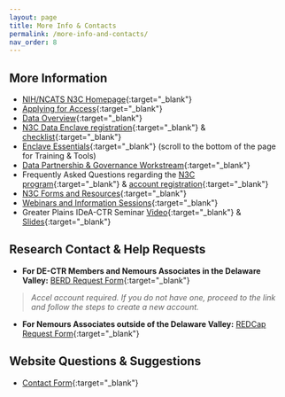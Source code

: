 ```yaml
---
layout: page
title: More Info & Contacts
permalink: /more-info-and-contacts/
nav_order: 8
---
```


## More Information
* [NIH/NCATS N3C Homepage](https://ncats.nih.gov/n3c "NCATS Website"){:target="_blank"}
* [Applying for Access](https://ncats.nih.gov/n3c/about/applying-for-access){:target="_blank"}
* [Data Overview](https://ncats.nih.gov/n3c/about/data-overview){:target="_blank"}
* [N3C Data Enclave registration](https://labs.cd2h.org/registration/){:target="_blank"} & [checklist](https://covid-test.cd2h.org/Enclave_Registration_Checklist){:target="_blank"}
* [Enclave Essentials](https://covid.cd2h.org/N3C_data_enclave){:target="_blank"} (scroll to the bottom of the page for Training & Tools)
* [Data Partnership & Governance Workstream](https://covid.cd2h.org/N3C_governance){:target="_blank"}
* Frequently Asked Questions regarding the [N3C program](https://ncats.nih.gov/n3c/about/program-faq){:target="_blank"} & [account registration](https://covid.cd2h.org/FAQs){:target="_blank"}
* [N3C Forms and Resources](https://ncats.nih.gov/n3c/resources){:target="_blank"}
* [Webinars and Information Sessions](https://covid.cd2h.org/webinars){:target="_blank"}
* Greater Plains IDeA-CTR Seminar [Video](https://echo360.org/media/61abb402-4478-4a16-9eed-0471894c34d2/public){:target="_blank"} & [Slides](https://docs.google.com/presentation/d/1nlE3siDjFiBGr8qigCsAXDG0HVgXj7MgXAe42sYwKpk/edit#slide=id.g82b3b45e56_0_107){:target="_blank"}

## Research Contact & Help Requests
* __For DE-CTR Members and Nemours Associates in the Delaware Valley:__ [BERD Request Form](https://apps.de-ctr.org/dash/apps/biostat){:target="_blank"}
> *Accel account required. If you do not have one, proceed to the link and follow the steps to create a new account.*

* __For Nemours Associates outside of the Delaware Valley:__ [REDCap Request Form](https://redcap.nemoursresearch.org/redcap/surveys/?s=KREXTXXR73){:target="_blank"}

## Website Questions & Suggestions
* [Contact Form](https://redcap.nemoursresearch.org/redcap/surveys/?s=9H779EJCL7){:target="_blank"}
